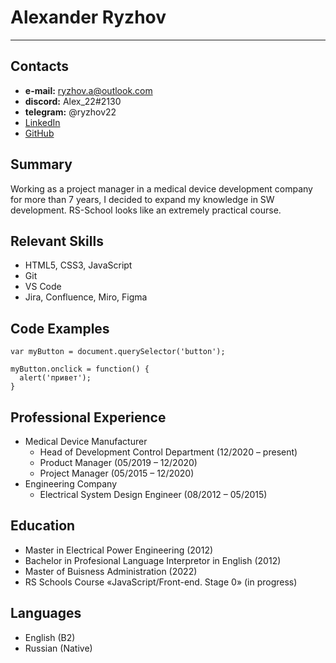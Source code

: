 # Alexander Ryzhov
---
## Contacts
* **e-mail:** ryzhov.a@outlook.com
* **discord:** Alex_22#2130
* **telegram:** @ryzhov22
* [LinkedIn](https://www.linkedin.com/in/ryzhov22/)
* [GitHub](https://github.com/ryzhov22)

## Summary
Working as a project manager in a medical device development company for more than 7 years, I decided to expand my knowledge in SW development. RS-School looks like an extremely practical course.

## Relevant Skills
* HTML5, CSS3, JavaScript
* Git
* VS Code
* Jira, Confluence, Miro, Figma

## Code Examples
```
var myButton = document.querySelector('button');

myButton.onclick = function() {
  alert('привет');
}
```

## Professional Experience
* Medical Device Manufacturer
    * Head of Development Control Department (12/2020 – present)
    * Product Manager (05/2019 – 12/2020)
    * Project Manager (05/2015 – 12/2020)
* Engineering Company
    * Electrical System Design Engineer (08/2012 – 05/2015)

## Education
* Master in Electrical Power Engineering (2012)
* Bachelor in Profesional Language Interpretor in English (2012)
* Master of Buisness Administration (2022)
* RS Schools Course «JavaScript/Front-end. Stage 0» (in progress)

## Languages
* English (B2)
* Russian (Native)